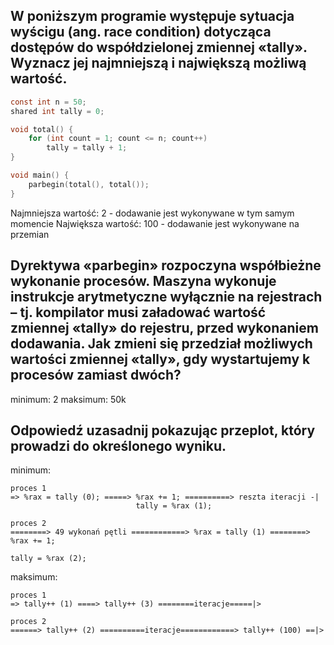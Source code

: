 ## W poniższym programie występuje sytuacja wyścigu (ang. race condition) dotycząca dostępów do współdzielonej zmiennej «tally». Wyznacz jej najmniejszą i największą możliwą wartość.

```C
const int n = 50;
shared int tally = 0;

void total() {
    for (int count = 1; count <= n; count++)
        tally = tally + 1;
}

void main() { 
    parbegin(total(), total()); 
}
```

Najmniejsza wartość: 2 - dodawanie jest wykonywane w tym samym momencie
Największa wartość: 100 - dodawanie jest wykonywane na przemian

## Dyrektywa «parbegin» rozpoczyna współbieżne wykonanie procesów. Maszyna wykonuje instrukcje arytmetyczne wyłącznie na rejestrach – tj. kompilator musi załadować wartość zmiennej «tally» do rejestru, przed wykonaniem dodawania. Jak zmieni się przedział możliwych wartości zmiennej «tally», gdy wystartujemy k procesów zamiast dwóch?
minimum: 2
maksimum: 50k


## Odpowiedź uzasadnij pokazując przeplot, który prowadzi do określonego wyniku.
minimum: 
```plaintext
proces 1
=> %rax = tally (0); =====> %rax += 1; ==========> reszta iteracji -|
                            tally = %rax (1); 

proces 2
========> 49 wykonań pętli ============> %rax = tally (1) ========> %rax += 1;
                                                                    tally = %rax (2);
```
maksimum:
```plaintext
proces 1
=> tally++ (1) ====> tally++ (3) ========iteracje=====|>

proces 2
======> tally++ (2) ==========iteracje============> tally++ (100) ==|>
```
